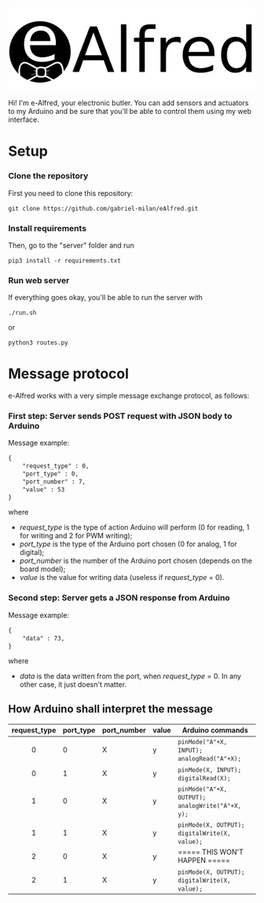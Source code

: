 # 
![Image](https://raw.githubusercontent.com/gabriel-milan/eAlfred/master/server/static/images/eAlfred_Text_Black.png)

Hi! I'm e-Alfred, your electronic butler. You can add sensors and actuators to my Arduino and be sure that you'll be able to control them using my web interface.

# Setup

### Clone the repository
First you need to clone this repository:
```
git clone https://github.com/gabriel-milan/eAlfred.git
```
### Install requirements
Then, go to the "server" folder and run
```
pip3 install -r requirements.txt
```
### Run web server
If everything goes okay, you'll be able to run the server with
```
./run.sh
```
or
```
python3 routes.py
```

# Message protocol

e-Alfred works with a very simple message exchange protocol, as follows:

### First step: Server sends POST request with JSON body to Arduino
Message example:
```
{
	"request_type" : 0,
	"port_type" : 0,
	"port_number" : 7,
	"value" : 53
}
```
where
* _request_type_ is the type of action Arduino will perform (0 for reading, 1 for writing and 2 for PWM writing);
* _port_type_ is the type of the Arduino port chosen (0 for analog, 1 for digital);
* _port_number_ is the number of the Arduino port chosen (depends on the board model);
* _value_ is the value for writing data (useless if _request_type_ = 0).

### Second step: Server gets a JSON response from Arduino
Message example:
```
{
	"data" : 73,
}
```
where
* _data_ is the data written from the port, when _request_type_ = 0. In any other case, it just doesn't matter.

## How Arduino shall interpret the message
| request_type | port_type | port_number | value | Arduino commands                                       |
|:------------:|-----------|-------------|-------|--------------------------------------------------------|
|       0      | 0         | X           | y     | ``` pinMode("A"+X, INPUT); analogRead("A"+X); ```      |
|       0      | 1         | X           | y     | ``` pinMode(X, INPUT); digitalRead(X); ```             |
|       1      | 0         | X           | y     | ``` pinMode("A"+X, OUTPUT); analogWrite("A"+X, y); ``` |
|       1      | 1         | X           | y     | ``` pinMode(X, OUTPUT); digitalWrite(X, value); ```    |
|       2      | 0         | X           | y     | ===== THIS WON'T HAPPEN =====                          |
|       2      | 1         | X           | y     | ``` pinMode(X, OUTPUT); digitalWrite(X, value); ```    |